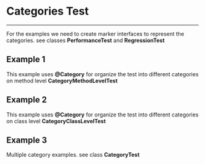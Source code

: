 # Categories Test
---

For the examples we need to create marker interfaces to represent the categories. see classes **PerformanceTest**  and **RegressionTest**

## Example 1

This example uses **@Category** for organize the test into different categories on method level **CategoryMethodLevelTest**

## Example 2

This example uses **@Category** for organize the test into different categories on class level **CategoryClassLevelTest**

## Example 3

Multiple category examples. see class **CategoryTest**


